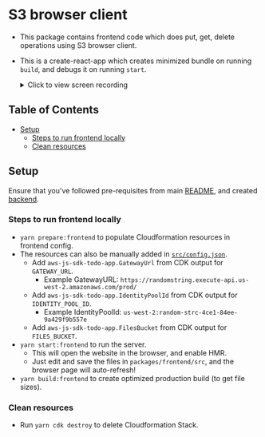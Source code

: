 # S3 browser client

- This package contains frontend code which does put, get, delete operations using S3 browser client.
- This is a create-react-app which creates minimized bundle on running `build`, and debugs it on running `start`.

  <details><summary>Click to view screen recording</summary>
  <p>

  [![Screen recording](https://img.youtube.com/vi/qBltinDalzU/0.jpg)](https://www.youtube.com/watch?v=qBltinDalzU)

  </p>
  </details>

## Table of Contents

- [Setup](#setup)
  - [Steps to run frontend locally](#steps-to-run-frontend-locally)
  - [Clean resources](#clean-resources)

## Setup

Ensure that you've followed pre-requisites from main [README](../../README.md), and created [backend](../backend/README.md).

### Steps to run frontend locally

- `yarn prepare:frontend` to populate Cloudformation resources in frontend config.
- The resources can also be manually added in [`src/config.json`](./src/config.json).
  - Add `aws-js-sdk-todo-app.GatewayUrl` from CDK output for `GATEWAY_URL`.
    - Example GatewayURL: `https://randomstring.execute-api.us-west-2.amazonaws.com/prod/`
  - Add `aws-js-sdk-todo-app.IdentityPoolId` from CDK output for `IDENTITY_POOL_ID`.
    - Example IdentityPoolId: `us-west-2:random-strc-4ce1-84ee-9a429f9b557e`
  - Add `aws-js-sdk-todo-app.FilesBucket` from CDK output for `FILES_BUCKET`.
- `yarn start:frontend` to run the server.
  - This will open the website in the browser, and enable HMR.
  - Just edit and save the files in `packages/frontend/src`, and the browser page will auto-refresh!
- `yarn build:frontend` to create optimized production build (to get file sizes).

### Clean resources

- Run `yarn cdk destroy` to delete Cloudformation Stack.
